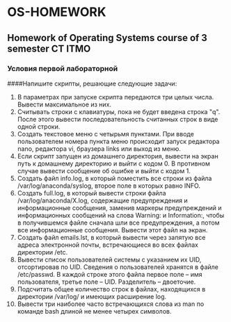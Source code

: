 # OS-HOMEWORK
## Homework of Operating Systems course of 3 semester CT ITMO
### Условия первой лабораторной
####Напишите скрипты, решающие следующие задачи:
<ol>
<li>В параметрах при запуске скрипта передаются три целых числа. Вывести максимальное из них.</li>
<li>Считывать строки с клавиатуры, пока не будет введена строка "q".</li> 
После этого вывести последовательность считанных строк в виде одной строки.</li>
<li>Создать текстовое меню с четырьмя пунктами. При вводе пользователем номера пункта меню 
происходит запуск редактора nano, редактора vi, браузера links или выход из меню.</li>
<li>Если скрипт запущен из домашнего директория, вывести на экран путь к домашнему директорию и 
выйти с кодом 0. В противном случае вывести сообщение об ошибке и выйти с кодом 1.</li>
<li>Создать файл info.log, в который поместить все строки из файла /var/log/anaconda/syslog, 
второе поле в которых равно INFO.</li>
<li>Создать full.log, в который вывести строки файла /var/log/anaconda/X.log, содержащие 
предупреждения и информационные сообщения, заменив маркеры предупреждений и 
информационных сообщений на слова Warning: и Information:, чтобы в получившемся файле 
сначала шли все предупреждения, а потом все информационные сообщения. Вывести этот файл на 
экран.</li>
<li>Создать файл emails.lst, в который вывести через запятую все адреса электронной почты, 
встречающиеся во всех файлах директории /etc.</li> 
<li>Вывести список пользователей системы с указанием их UID, отсортировав по UID. Сведения о 
пользователей хранятся в файле /etc/passwd. В каждой строке этого файла первое поле – имя 
пользователя, третье поле – UID. Разделитель – двоеточие.</li>
<li>Подсчитать общее количество строк в файлах, находящихся в директории /var/log/ и имеющих 
расширение log.</li>
<li>Вывести три наиболее часто встречающихся слова из man по команде bash длиной не менее четырех 
символов.</li>
</ol>
